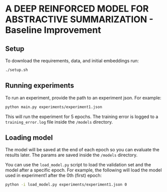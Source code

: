 # A DEEP REINFORCED MODEL FOR ABSTRACTIVE SUMMARIZATION - Baseline Improvement

## Setup

To download the requirements, data, and initial embeddings run:

```sh
./setup.sh
```

## Running experiments

To run an experiment, provide the path to an experiment json. For example:

```sh
python main.py experiments/experiment1.json
```

This will run the experiment for 5 epochs.
The training error is logged to a `training_error.log` file inside the `/models` directory.

## Loading model

The model will be saved at the end of each epoch so you can evaluate the results later.
The params are saved inside the `/models` directory.

You can use the `load_model.py` script to load the validation set and the model after a specific epoch.
For example, the following will load the model used in experiment1 after the 0th (first) epoch:

```sh
python -i load_model.py experiments/experiment1.json 0
```
